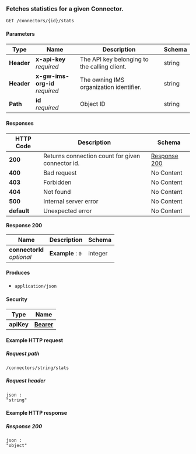 
<a name="get_stats_by_connector_id"></a>
### Fetches statistics for a given Connector.
```
GET /connectors/{id}/stats
```


#### Parameters

|Type|Name|Description|Schema|
|---|---|---|---|
|**Header**|**x-api-key**  <br>*required*|The API key belonging to the calling client.|string|
|**Header**|**x-gw-ims-org-id**  <br>*required*|The owning IMS organization identifier.|string|
|**Path**|**id**  <br>*required*|Object ID|string|


#### Responses

|HTTP Code|Description|Schema|
|---|---|---|
|**200**|Returns connection count for given connector id.|[Response 200](#get_stats_by_connector_id-response-200)|
|**400**|Bad request|No Content|
|**403**|Forbidden|No Content|
|**404**|Not found|No Content|
|**500**|Internal server error|No Content|
|**default**|Unexpected error|No Content|

<a name="get_stats_by_connector_id-response-200"></a>
**Response 200**

|Name|Description|Schema|
|---|---|---|
|**connectorId**  <br>*optional*|**Example** : `0`|integer|


#### Produces

* `application/json`


#### Security

|Type|Name|
|---|---|
|**apiKey**|**[Bearer](security.md#bearer)**|


#### Example HTTP request

##### Request path
```
/connectors/string/stats
```


##### Request header
```
json :
"string"
```


#### Example HTTP response

##### Response 200
```
json :
"object"
```



